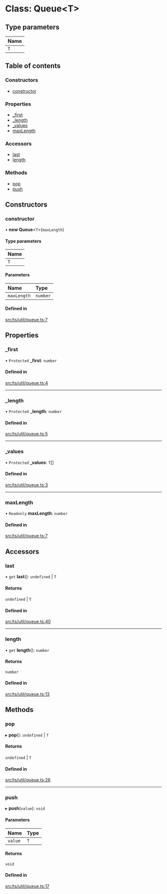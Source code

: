# Class: Queue<T\>

## Type parameters

| Name |
| :------ |
| `T` |

## Table of contents

### Constructors

- [constructor](Queue.md#constructor)

### Properties

- [\_first](Queue.md#_first)
- [\_length](Queue.md#_length)
- [\_values](Queue.md#_values)
- [maxLength](Queue.md#maxlength)

### Accessors

- [last](Queue.md#last)
- [length](Queue.md#length)

### Methods

- [pop](Queue.md#pop)
- [push](Queue.md#push)

## Constructors

### constructor

• **new Queue**<`T`\>(`maxLength`)

#### Type parameters

| Name |
| :------ |
| `T` |

#### Parameters

| Name | Type |
| :------ | :------ |
| `maxLength` | `number` |

#### Defined in

[src/ts/util/queue.ts:7](https://gitlab.com/i3-market/code/wp3/t3.2/i3m-wallet-monorepo/-/blob/8755ad1b/packages/wallet-protocol/src/ts/util/queue.ts#L7)

## Properties

### \_first

• `Protected` **\_first**: `number`

#### Defined in

[src/ts/util/queue.ts:4](https://gitlab.com/i3-market/code/wp3/t3.2/i3m-wallet-monorepo/-/blob/8755ad1b/packages/wallet-protocol/src/ts/util/queue.ts#L4)

___

### \_length

• `Protected` **\_length**: `number`

#### Defined in

[src/ts/util/queue.ts:5](https://gitlab.com/i3-market/code/wp3/t3.2/i3m-wallet-monorepo/-/blob/8755ad1b/packages/wallet-protocol/src/ts/util/queue.ts#L5)

___

### \_values

• `Protected` **\_values**: `T`[]

#### Defined in

[src/ts/util/queue.ts:3](https://gitlab.com/i3-market/code/wp3/t3.2/i3m-wallet-monorepo/-/blob/8755ad1b/packages/wallet-protocol/src/ts/util/queue.ts#L3)

___

### maxLength

• `Readonly` **maxLength**: `number`

#### Defined in

[src/ts/util/queue.ts:7](https://gitlab.com/i3-market/code/wp3/t3.2/i3m-wallet-monorepo/-/blob/8755ad1b/packages/wallet-protocol/src/ts/util/queue.ts#L7)

## Accessors

### last

• `get` **last**(): `undefined` \| `T`

#### Returns

`undefined` \| `T`

#### Defined in

[src/ts/util/queue.ts:40](https://gitlab.com/i3-market/code/wp3/t3.2/i3m-wallet-monorepo/-/blob/8755ad1b/packages/wallet-protocol/src/ts/util/queue.ts#L40)

___

### length

• `get` **length**(): `number`

#### Returns

`number`

#### Defined in

[src/ts/util/queue.ts:13](https://gitlab.com/i3-market/code/wp3/t3.2/i3m-wallet-monorepo/-/blob/8755ad1b/packages/wallet-protocol/src/ts/util/queue.ts#L13)

## Methods

### pop

▸ **pop**(): `undefined` \| `T`

#### Returns

`undefined` \| `T`

#### Defined in

[src/ts/util/queue.ts:26](https://gitlab.com/i3-market/code/wp3/t3.2/i3m-wallet-monorepo/-/blob/8755ad1b/packages/wallet-protocol/src/ts/util/queue.ts#L26)

___

### push

▸ **push**(`value`): `void`

#### Parameters

| Name | Type |
| :------ | :------ |
| `value` | `T` |

#### Returns

`void`

#### Defined in

[src/ts/util/queue.ts:17](https://gitlab.com/i3-market/code/wp3/t3.2/i3m-wallet-monorepo/-/blob/8755ad1b/packages/wallet-protocol/src/ts/util/queue.ts#L17)
